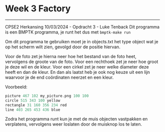 # Week 3 Factory
---
CPSE2 Herkansing 10/03/2024 - Opdracht 3 - Luke Tenback
Dit programma is een BMPTK programma, je runt het dus met `bmptk-make run`

Om dit programma te gebruiken moet je in objects.txt het type object wat je op het scherm wilt zien, gevolgd door de positie hiervan.

Voor de foto zet je hierna neer hoe het bestand van de foto heet, vervolgens de groote van de foto.
Voor een rechthoek zet je neer hoe groot je deze wil en de kleur.
Voor een cirkel zet je neer welke diameter deze heeft en dan de kleur.
En dan als laatst heb je ook nog keuze uit een lijn waarvoor je de end coördinaten neerzet en een kleur.

Voorbeeld:
```cpp
picture 467 102 my_picture.png 100 100
circle 515 343 100 yellow
rectangle 31 160 356 234 red
line 403 265 453 436 blue
```

Zodra het programma runt kun je met de muis objecten vastpakken en verplatens, vervolgens weer loslaten door de muisknop los te laten.